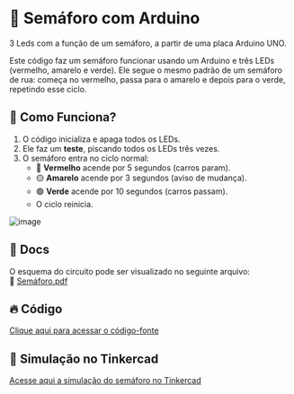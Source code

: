 # 🚦 Semáforo com Arduino

3 Leds com a função de um semáforo, a partir de uma placa Arduino UNO.

Este código faz um semáforo funcionar usando um Arduino e três LEDs (vermelho, amarelo e verde). Ele segue o mesmo padrão de um semáforo de rua: começa no vermelho, passa para o amarelo e depois para o verde, repetindo esse ciclo.

## 📜 Como Funciona?
1. O código inicializa e apaga todos os LEDs.
2. Ele faz um **teste**, piscando todos os LEDs três vezes.
3. O semáforo entra no ciclo normal:
   - 🔴 **Vermelho** acende por 5 segundos (carros param).
   - 🟡 **Amarelo** acende por 3 segundos (aviso de mudança).
   - 🟢 **Verde** acende por 10 segundos (carros passam).
   - O ciclo reinicia.

![image](https://github.com/user-attachments/assets/03e28a82-9871-4c5b-aa9a-74f37bc9ec5e)

## 📂 Docs  
O esquema do circuito pode ser visualizado no seguinte arquivo:  
📄 [Semáforo.pdf](docs/Sem%C3%A1foro.pdf) 

## 🔥 Código  
[Clique aqui para acessar o código-fonte](docs/Código)  


## 🔗 Simulação no Tinkercad
[Acesse aqui a simulação do semáforo no Tinkercad](https://www.tinkercad.com/things/kGEixmwBJ3y-semaforo?sharecode=YrhTA40F0SmOKw9J2PJ_9E9tMTLB_BBHsU-VEqxkv5w)

